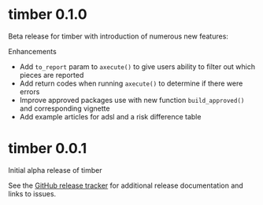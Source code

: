 # timber 0.1.0

Beta release for timber with introduction of numerous new features:

Enhancements
- Add `to_report` param to `axecute()` to give users ability to filter out which pieces are reported
- Add return codes when running `axecute()` to determine if there were errors
- Improve approved packages use with new function `build_approved()` and corresponding vignette
- Add example articles for adsl and a risk difference table

# timber 0.0.1

Initial alpha release of timber

See the [GitHub release tracker](https://github.com/atorus-research/timber/releases) for additional release documentation and links to issues. 
